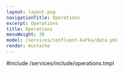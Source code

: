 ```yaml
---
layout: layout.pug
navigationTitle: Operations 
excerpt: Operations
title: Operations
menuWeight: 30
model: /services/confluent-kafka/data.yml
render: mustache
---
```


#include /services/include/operations.tmpl
